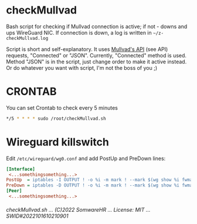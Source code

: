 # checkMullvad

Bash script for checking if Mullvad connection is active; if not - downs and ups WireGuard NIC. If connection is down, a log is written in `~/z-checkMullvad.log`

Script is short and self-explanatory. It uses [Mullvad's API](https://mullvad.net/en/check/) (see API) requests, "Connected" or "JSON". Currently, "Connected" method is used. Method "JSON" is in the script, just change order to make it active instead. Or do whatever you want with script, I'm not the boss of you ;)



# CRONTAB

You can set Crontab to check every 5 minutes

```bash
*/5 * * * * sudo /root/checkMullvad.sh
```




# Wireguard killswitch

Edit `/etc/wireguard/wg0.conf` and add PostUp and PreDown lines:

```ini
[Interface]
 <...somethingsomething...>
PostUp  = iptables -I OUTPUT ! -o %i -m mark ! --mark $(wg show %i fwmark) -m addrtype ! --dst-type LOCAL -j REJECT && ip6tables -I OUTPUT ! -o %i -m mark ! --mark $(wg show %i fwmark) -m addrtype ! --dst-type LOCAL -j REJECT
PreDown = iptables -D OUTPUT ! -o %i -m mark ! --mark $(wg show %i fwmark) -m addrtype ! --dst-type LOCAL -j REJECT && ip6tables -D OUTPUT ! -o %i -m mark ! --mark $(wg show %i fwmark) -m addrtype ! --dst-type LOCAL -j REJECT
[Peer]
 <...somethingsomething...>
```



###### checkMullvad.sh ... (C)2022 SomwareHR ... License: MIT ... SWID#2022101610210901
